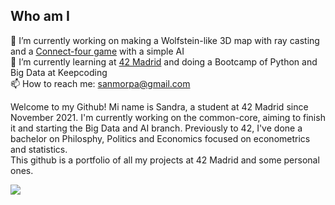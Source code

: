 <body>
  <h2>Who am I</h2>
  <div>
    <p>
      🔭 I’m currently working on making a Wolfstein-like 3D map with ray casting and a <a href="https://github.com/sanmorpa/connect-four">Connect-four game</a> with a simple AI<br/>
      🌱 I’m currently learning at <a href="https://www.42madrid.com"/>42 Madrid</a> and doing a Bootcamp of Python and Big Data at Keepcoding<br/>
  📫 How to reach me: <a href="mailto:sanmorpa@gmail.com">sanmorpa@gmail.com</a>
    </p>
    <p text_align="justify">
      Welcome to my Github! Mi name is Sandra, a student at 42 Madrid since November 2021. I'm currently working on the common-core, aiming to finish it and starting the Big Data and AI branch. Previously to 42, I've done a bachelor on Philosphy, Politics and Economics focused on econometrics and statistics.<br/>
      This github is a portfolio of all my projects at 42 Madrid and some personal ones.</p>
<!--    <a href="https://github.com/JaeSeoKim/badge42" target="_blank">
      <img align="center" src="https://badge42.herokuapp.com/api/stats/samoreno?privacyName=true"/>
    </a>
  </div> -->
  <div>
      <img align="center" src="https://github-readme-stats.vercel.app/api/top-langs/?username=sanmorpa&theme=vue-dark&hide_border=true&layout=compact&hide=Objective-C,Brainfuck"/>
    </a>
  </div>
</body>
